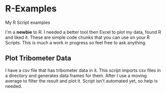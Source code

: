 # R-Examples
My R Script examples

I'm a **newbie** to R. I needed a better tool then Excel to plot my data, found R and liked it. These are simple code chunks that you can use on your R Scripts. This is much a work in progress so feel free to ask anything.

## Plot Tribometer Data

I have a csv file that has tribometer data in it. This script imports csv files in a directory and generates data frames for them. After I use a moving average to filter the result and plot it. Script isn't automated yet, so help is needed.
